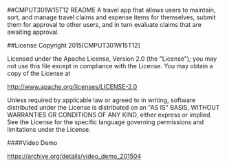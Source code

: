 ##CMPUT301W15T12 README 
A travel app that allows users to maintain, sort, and manage travel claims and expense items for themselves, submit them for approval to other users, and in turn evaluate claims that are awaiting approval.

##License
Copyright 2015[CMPUT301W15T12]

Licensed under the Apache License, Version 2.0 (the "License"); you may not use this file except in compliance with the License. You may obtain a copy of the License at

http://www.apache.org/licenses/LICENSE-2.0

Unless required by applicable law or agreed to in writing, software distributed under the License is distributed on an "AS IS" BASIS, WITHOUT WARRANTIES OR CONDITIONS OF ANY KIND, either express or implied. See the License for the specific language governing permissions and limitations under the License.

####Video Demo

https://archive.org/details/video_demo_201504
